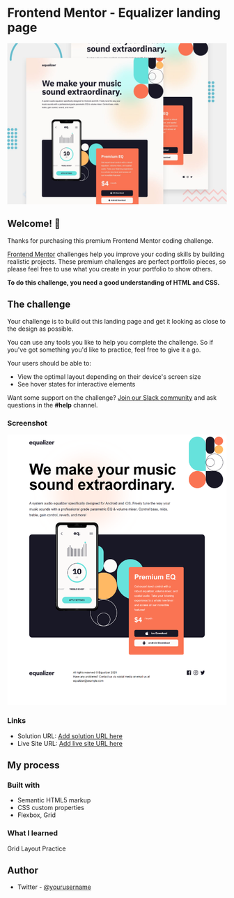 # Frontend Mentor - Equalizer landing page

![Design preview for the Equalizer landing page coding challenge](./preview.jpg)

## Welcome! 👋

Thanks for purchasing this premium Frontend Mentor coding challenge.

[Frontend Mentor](https://www.frontendmentor.io) challenges help you improve your coding skills by building realistic projects. These premium challenges are perfect portfolio pieces, so please feel free to use what you create in your portfolio to show others.

**To do this challenge, you need a good understanding of HTML and CSS.**

## The challenge

Your challenge is to build out this landing page and get it looking as close to the design as possible.

You can use any tools you like to help you complete the challenge. So if you've got something you'd like to practice, feel free to give it a go.

Your users should be able to:

- View the optimal layout depending on their device's screen size
- See hover states for interactive elements

Want some support on the challenge? [Join our Slack community](https://www.frontendmentor.io/slack) and ask questions in the **#help** channel.



### Screenshot

![](./assets/screenshot.png)

### Links

- Solution URL: [Add solution URL here](https://github.com/rameshkmunjal/rameshkmunjal.github.io/tree/master/projects/files/webpage/16_equilizer_landing_page)
- Live Site URL: [Add live site URL here](https://rameshkmunjal.github.io/projects/files/webpage/16_equilizer_landing_page/index.html)

## My process

### Built with

- Semantic HTML5 markup
- CSS custom properties
- Flexbox, Grid


### What I learned
Grid Layout Practice

## Author

- Twitter - [@yourusername](https://www.twitter.com/tech_munjal)



